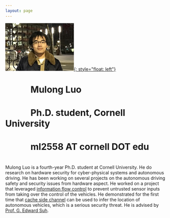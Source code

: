 ```yaml
---
layout: page
---
```

[![photo](/fig/boston_small2.jpg){: style="float: left"}](/fig/boston.jpg) 
# &nbsp; &nbsp; &nbsp; &nbsp; &nbsp; &nbsp;          Mulong Luo 
# &nbsp; &nbsp; &nbsp; &nbsp; &nbsp; &nbsp;          Ph.D. student, Cornell University 
# &nbsp; &nbsp; &nbsp; &nbsp; &nbsp; &nbsp;          ml2558 AT cornell DOT edu


#
#
Mulong Luo is a fourth-year Ph.D. student at Cornell University. He do research on hardware security for cyber-physical systems and autonomous driving. He has been working on several projects on the autonomous driving safety and security issues from hardware aspect. He worked on a project that leveraged [information flow control](pub/ifc-cpsspc2018.pdf) to prevent untrusted sensor inputs from taking over the control of the vehicles. He demonstrated for the first time that [cache side channel](pub/sec20-luo.pdf) can be used to infer the location of autonomous vehicles, which is a serious security threat. He is advised by [Prof. G. Edward Suh](https://tsg.ece.cornell.edu/people/g-edward-suh/).

